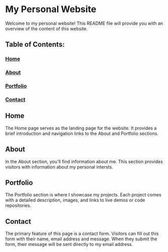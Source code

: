 # My Personal Website
Welcome to my personal website! This README file will provide you with an overview of the content of this website.


## Table of Contents:
### [Home](https://yas3jb.github.io/Personal-Website/index.html)  
### [About](https://yas3jb.github.io/Personal-Website/about.html) 
### [Portfolio](https://yas3jb.github.io/Personal-Website/portfolio.html)
### [Contact](https://yas3jb.github.io/Personal-Website/contact.html)


## Home
The Home page serves as the landing page for the website. It provides a brief introduction and navigation links to the About and Portfolio sections.


## About
In the About section, you'll find information about me. This section provides visitors with information about my personal intersts.


## Portfolio
The Portfolio section is where I showcase my projects. Each project comes with a detailed description, images, and links to live demos or code repositories.

## Contact
The primary feature of this page is a contact form. Visitors can fill out this form with their name, email address and message. When they submit the form, their message will be sent directly to my email address.